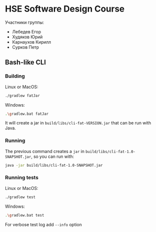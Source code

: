 # HSE Software Design Course

Участники группы:
* Лебедев Егор
* Худяков Юрий
* Карнаухов Кирилл
* Сурков Петр

## Bash-like CLI

### Building

Linux or MacOS:

```bash
./gradlew fatJar
```

Windows:
```bash
.\gradlew.bat fatJar
```

It will create a jar in `build/libs/cli-fat-VERSION.jar` that can be run with Java.

### Running

The previous command creates a `jar` in `build/libs/cli-fat-1.0-SNAPSHOT.jar`, so you can run with:
```bash
java -jar build/libs/cli-fat-1.0-SNAPSHOT.jar 
```

### Running tests

Linux or MacOS:

```bash
./gradlew test
```

Windows:

```bash
.\gradlew.bat test
```

For verbose test log add `--info` option 
